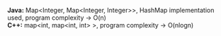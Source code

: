 <b>Java:</b> Map\<Integer, Map\<Integer, Integer\>\>, HashMap implementation used, program complexity -> O(n)<br>
<b>C++:</b> map\<int, map\<int, int\> \>, program complexity -> O(nlogn)
